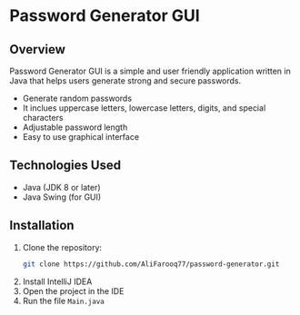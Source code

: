 # Password Generator GUI

## Overview

Password Generator GUI is a simple and user friendly application written in Java that helps users generate strong and secure passwords.

- Generate random passwords
- It inclues uppercase letters, lowercase letters, digits, and special characters
- Adjustable password length
- Easy to use graphical interface

## Technologies Used

- Java (JDK 8 or later)
- Java Swing (for GUI)

## Installation

1. Clone the repository:
   ```bash
   git clone https://github.com/AliFarooq77/password-generator.git
   
2. Install IntelliJ IDEA
3. Open the project in the IDE
4. Run the file `Main.java`
